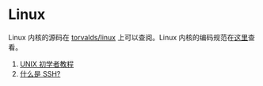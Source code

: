 # Linux

Linux 内核的源码在 [torvalds/linux][1] 上可以查阅。Linux 内核的编码规范在[这里][2]查看。

1. [UNIX 初学者教程](./beginner.md)
1. [什么是 SSH?](./ssh.md)

[1]: https://github.com/torvalds/linux "torvalds/linux"
[2]: https://www.kernel.org/doc/html/v4.10/process/coding-style.html "Coding Style"
